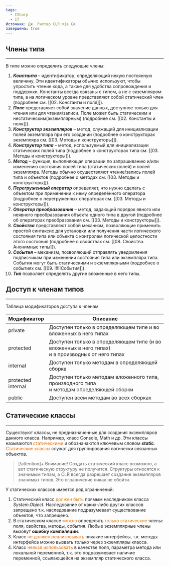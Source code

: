 ```yaml
---
tags:
  - CSharp
  - IT
Источник: Дж. Рихтер CLR via C#
завершена: true
---
```

## Члены типа
---
В типе можно определить следующие члены:
1. ***Константа*** – идентификатор, определяющий некую постоянную величину. Эти идентификаторы обычно используют, чтобы упростить чтение кода, а также для удобства сопровождения и поддержки. Константы всегда связаны с типом, а не с экземпляром типа, а на логическом уровне представляют собой статический член (подробнее см. [[02. Константы и поля]]).
2. ***Поле*** представляет собой значение данных, доступное только для чтения или для чтения/записи. Поле может быть статическим и нестатическим(экземплярным) (подробнее см. [[02. Константы и поля]]).
3. ***Конструктор экземпляров*** – метод, служащий для инициализации полей экземпляра при его создании (подробнее о конструкторах экземпляра см. [[03. Методы и конструкторы]]).
4. ***Конструктор типа*** – метод, используемый для инициализации статических полей типа (подробнее о конструкторах типа см. [[03. Методы и конструкторы]]).
5. ***Метод*** – функция, выполняющая операции по запрашиванию и/или изменению состояния полей типа (статических полей) и полей экземпляра. Методы обычно  осуществляют чтение/запись полей типа и объектов (подробнее о методах см. [[03. Методы и конструкторы]]).
6. ***Перегруженный оператор*** определяет, что нужно сделать с объектом при применении к нему определённого оператора (подробнее о перегруженных операторах см. [[03. Методы и конструкторы]]).
7. ***Оператор преобразования*** – метод, задающий порядок явного или неявного преобразования объекта одного типа в другой (подробнее об операторах преобразования см. [[03. Методы и конструкторы]]).
8. ***Свойства*** представляют собой механизм, позволяющие применить простой синтаксис для установки или получения части логического состояния типа или объекта с контролем логической целостности этого состояния (подробнее о свойствах см. [[08. Свойства. Анонимные типы]]).
9. ***События*** – механизм, позволяющий отправлять уведомления подписчикам при изменении состояния типа или экземпляра типа. События могут быть статическими и экземплярными (подробнее о событиях см. [[09. !!!!!События]]).
10. ***Тип*** позволяет определять другие вложенные в него типы.
## Доступ к членам типов
---
Таблица модификаторов доступа к членам

| Модификатор            | Описание                                                                                           |
| ---------------------- | -------------------------------------------------------------------------------------------------- |
| private                | Доступен только в определяющем типе и во вложенных в него типах                                    |
| protected              | Доступен только в определяющем типе (и во вложенных в него типах)<br>и в производных от него типах |
| internal               | Доступен только методам в определяющей сборке                                                      |
| protected <br>internal | Доступен только методам вложенного типа, производного типа <br>и методам определяющей сборки       |
| public                 | Доступен всем методам во всех сборках                                                              |
## Статические классы
---
Существуют классы, не предназначенные для создания экземпляров данного класса. Например, класс Console, Math и др. Эти классы называются <font color="#e36c09">статическими</font> и обозначаются ключевым словом ***static***. <font color="#e36c09">Статические классы</font> служат для группирования логически связанных объектов. 

> [!attention]+ Внимание!
> Создать статический класс возможно, а вот статическую структуру не получится. Структуры относятся к значимым типам, а CLR всегда разрешает создание экземпляров значимых типов. Это ограничение никак не обойти.

У статических классов имеется ряд ограничений:
1. Статический класс <font color="#de7802">должен быть</font> прямым наследником класса *System.Object*. Наследование от каких-либо других классов запрещено т.к. наследование подразумевает существование объектов, что запрещено.
2. В статическом классе <font color="#e36c09">можно</font> определять <font color="#de7802">только статические</font> члены: поля, свойства, методы, события. Любые экземплярные члены вызовут **ошибку компиляции**.
3. Класс <font color="#e36c09">не должен реализовывать </font>никакие интерфейсы, т.к. методы интерфейса можно вызвать только через экземпляры класса.
4. Класс <font color="#e36c09">нельзя использовать</font> в качестве поля, параметра метода или локальной переменной, т.к. это подразумевает наличие переменной, ссылающейся на экземпляр статического класса.

